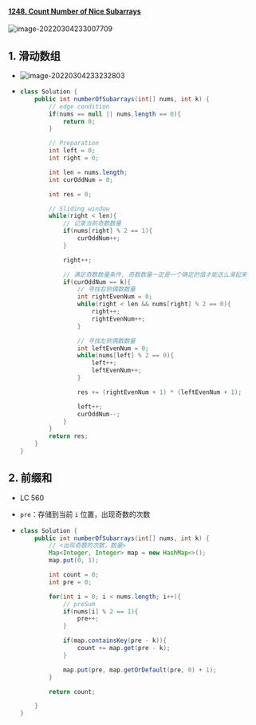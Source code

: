 #### [1248. Count Number of Nice Subarrays](https://leetcode-cn.com/problems/count-number-of-nice-subarrays/)

![image-20220304233007709](https://raw.githubusercontent.com/TWDH/Leetcode-From-Zero/pictures/img/image-20220304233007709.png)

## 1. 滑动数组

- ![image-20220304233232803](https://raw.githubusercontent.com/TWDH/Leetcode-From-Zero/pictures/img/image-20220304233232803.png)

- ```java
  class Solution {
      public int numberOfSubarrays(int[] nums, int k) {
          // edge condition
          if(nums == null || nums.length == 0){
              return 0;
          }
  
          // Preparation
          int left = 0;
          int right = 0;
  
          int len = nums.length;
          int curOddNum = 0;
  
          int res = 0;
  
          // Sliding window
          while(right < len){
              // 记录当前奇数数量
              if(nums[right] % 2 == 1){
                  curOddNum++;
              }
  
              right++;
  
              // 满足奇数数量条件, 奇数数量一定是一个确定的值才能这么滑起来
              if(curOddNum == k){
                  // 寻找右侧偶数数量
                  int rightEvenNum = 0;
                  while(right < len && nums[right] % 2 == 0){
                      right++;
                      rightEvenNum++;
                  }
  
                  // 寻找左侧偶数数量
                  int leftEvenNum = 0;
                  while(nums[left] % 2 == 0){
                      left++;
                      leftEvenNum++;
                  }
  
                  res += (rightEvenNum + 1) * (leftEvenNum + 1);
  
                  left++;
                  curOddNum--;
              }
          }
          return res;
      }
  }
  ```

## 2. 前缀和

- LC 560

- `pre`：存储到当前 `i` 位置，出现奇数的次数

- ```java
  class Solution {
      public int numberOfSubarrays(int[] nums, int k) {
          // <出现奇数的次数，数量>
          Map<Integer, Integer> map = new HashMap<>();
          map.put(0, 1);
  
          int count = 0;
          int pre = 0;
  
          for(int i = 0; i < nums.length; i++){
              // preSum
              if(nums[i] % 2 == 1){
                  pre++;
              }
  
              if(map.containsKey(pre - k)){
                  count += map.get(pre - k);
              }
  
              map.put(pre, map.getOrDefault(pre, 0) + 1);
          }
  
          return count;
  
      }
  }
  ```




